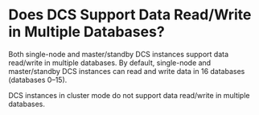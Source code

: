 # Does DCS Support Data Read/Write in Multiple Databases?<a name="EN-US_TOPIC_0237964747"></a>

Both single-node and master/standby DCS instances support data read/write in multiple databases. By default, single-node and master/standby DCS instances can read and write data in 16 databases \(databases 0–15\).

DCS instances in cluster mode do not support data read/write in multiple databases.

